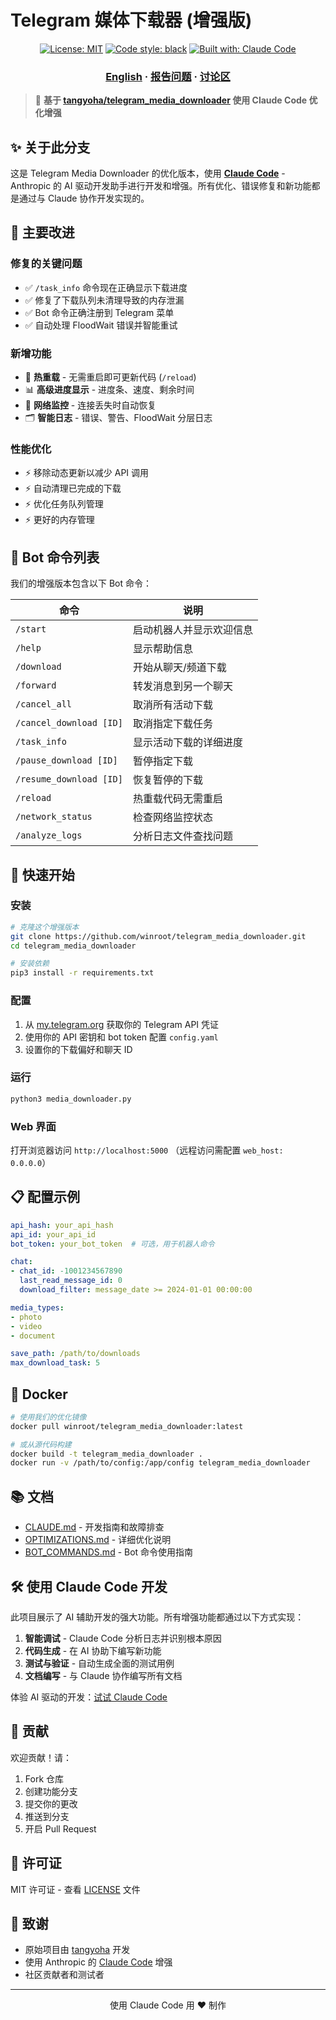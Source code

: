 # Telegram 媒体下载器 (增强版)

<p align="center">
<a href="https://github.com/winroot/telegram_media_downloader/blob/master/LICENSE"><img alt="License: MIT" src="https://black.readthedocs.io/en/stable/_static/license.svg"></a>
<a href="https://github.com/python/black"><img alt="Code style: black" src="https://img.shields.io/badge/code%20style-black-000000.svg"></a>
<a href="https://claude.ai/code"><img alt="Built with: Claude Code" src="https://img.shields.io/badge/使用Claude%20Code开发-blueviolet"></a>
</p>

<h3 align="center">
  <a href="./README.md">English</a> · 
  <a href="https://github.com/winroot/telegram_media_downloader/issues">报告问题</a> · 
  <a href="https://github.com/winroot/telegram_media_downloader/discussions">讨论区</a>
</h3>

> 🚀 **基于 [tangyoha/telegram_media_downloader](https://github.com/tangyoha/telegram_media_downloader) 使用 Claude Code 优化增强**

## ✨ 关于此分支

这是 Telegram Media Downloader 的优化版本，使用 **[Claude Code](https://claude.ai/code)** - Anthropic 的 AI 驱动开发助手进行开发和增强。所有优化、错误修复和新功能都是通过与 Claude 协作开发实现的。

## 🎯 主要改进

### 修复的关键问题
- ✅ `/task_info` 命令现在正确显示下载进度
- ✅ 修复了下载队列未清理导致的内存泄漏
- ✅ Bot 命令正确注册到 Telegram 菜单
- ✅ 自动处理 FloodWait 错误并智能重试

### 新增功能
- 🔄 **热重载** - 无需重启即可更新代码 (`/reload`)
- 📊 **高级进度显示** - 进度条、速度、剩余时间
- 📡 **网络监控** - 连接丢失时自动恢复
- 🗂️ **智能日志** - 错误、警告、FloodWait 分层日志

### 性能优化
- ⚡ 移除动态更新以减少 API 调用
- ⚡ 自动清理已完成的下载
- ⚡ 优化任务队列管理
- ⚡ 更好的内存管理

## 📱 Bot 命令列表

我们的增强版本包含以下 Bot 命令：

| 命令 | 说明 |
|---------|------------|
| `/start` | 启动机器人并显示欢迎信息 |
| `/help` | 显示帮助信息 |
| `/download` | 开始从聊天/频道下载 |
| `/forward` | 转发消息到另一个聊天 |
| `/cancel_all` | 取消所有活动下载 |
| `/cancel_download [ID]` | 取消指定下载任务 |
| `/task_info` | 显示活动下载的详细进度 |
| `/pause_download [ID]` | 暂停指定下载 |
| `/resume_download [ID]` | 恢复暂停的下载 |
| `/reload` | 热重载代码无需重启 |
| `/network_status` | 检查网络监控状态 |
| `/analyze_logs` | 分析日志文件查找问题 |

## 🚀 快速开始

### 安装

```bash
# 克隆这个增强版本
git clone https://github.com/winroot/telegram_media_downloader.git
cd telegram_media_downloader

# 安装依赖
pip3 install -r requirements.txt
```

### 配置

1. 从 [my.telegram.org](https://my.telegram.org/apps) 获取你的 Telegram API 凭证
2. 使用你的 API 密钥和 bot token 配置 `config.yaml`
3. 设置你的下载偏好和聊天 ID

### 运行

```bash
python3 media_downloader.py
```

### Web 界面

打开浏览器访问 `http://localhost:5000` （远程访问需配置 `web_host: 0.0.0.0`）

## 📋 配置示例

```yaml
api_hash: your_api_hash
api_id: your_api_id
bot_token: your_bot_token  # 可选，用于机器人命令

chat:
- chat_id: -1001234567890
  last_read_message_id: 0
  download_filter: message_date >= 2024-01-01 00:00:00

media_types:
- photo
- video
- document

save_path: /path/to/downloads
max_download_task: 5
```

## 🐳 Docker

```bash
# 使用我们的优化镜像
docker pull winroot/telegram_media_downloader:latest

# 或从源代码构建
docker build -t telegram_media_downloader .
docker run -v /path/to/config:/app/config telegram_media_downloader
```

## 📚 文档

- [CLAUDE.md](./CLAUDE.md) - 开发指南和故障排查
- [OPTIMIZATIONS.md](./OPTIMIZATIONS.md) - 详细优化说明
- [BOT_COMMANDS.md](./BOT_COMMANDS.md) - Bot 命令使用指南

## 🛠️ 使用 Claude Code 开发

此项目展示了 AI 辅助开发的强大功能。所有增强功能都通过以下方式实现：

1. **智能调试** - Claude Code 分析日志并识别根本原因
2. **代码生成** - 在 AI 协助下编写新功能
3. **测试与验证** - 自动生成全面的测试用例
4. **文档编写** - 与 Claude 协作编写所有文档

体验 AI 驱动的开发：[试试 Claude Code](https://claude.ai/code)

## 🤝 贡献

欢迎贡献！请：
1. Fork 仓库
2. 创建功能分支
3. 提交你的更改
4. 推送到分支
5. 开启 Pull Request

## 📄 许可证

MIT 许可证 - 查看 [LICENSE](LICENSE) 文件

## 🙏 致谢

- 原始项目由 [tangyoha](https://github.com/tangyoha) 开发
- 使用 Anthropic 的 [Claude Code](https://claude.ai/code) 增强
- 社区贡献者和测试者

---

<p align="center">
  使用 Claude Code 用 ❤️ 制作
</p>